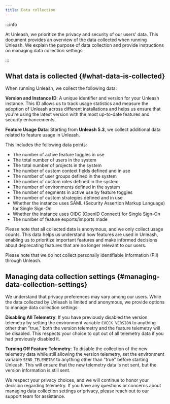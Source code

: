 ```yaml
---
title: Data collection
---
```

:::info

At Unleash, we prioritize the privacy and security of our users' data. This document provides an overview of the data collected when running Unleash. We explain the purpose of data collection and provide instructions on managing data collection settings.

:::

## What data is collected {#what-data-is-collected}
When running Unleash, we collect the following data:

**Version and Instance ID**: A unique identifier and version for your Unleash instance. This ID allows us to track usage statistics and measure the adoption of Unleash across different installations and helps us ensure that you're using the latest version with the most up-to-date features and security enhancements.

**Feature Usage Data**: Starting from **Unleash 5.3**, we collect additional data related to feature usage in Unleash.

This includes the following data points:
- The number of active feature toggles in use
- The total number of users in the system
- The total number of projects in the system
- The number of custom context fields defined and in use
- The number of user groups defined in the system
- The number of custom roles defined in the system
- The number of environments defined in the system
- The number of segments in active use by feature toggles
- The number of custom strategies defined and in use
- Whether the instance uses SAML (Security Assertion Markup Language) for Single Sign-On
- Whether the instance uses OIDC (OpenID Connect) for Single Sign-On
- The number of feature exports/imports made

Please note that all collected data is anonymous, and we only collect usage counts. This data helps us understand how features are used in Unleash, enabling us to prioritize important features and make informed decisions about deprecating features that are no longer relevant to our users.

Please note that we do not collect personally identifiable information (PII) through Unleash.

## Managing data collection settings {#managing-data-collection-settings}
We understand that privacy preferences may vary among our users. While the data collected by Unleash is limited and anonymous, we provide options to manage data collection settings:

**Disabling All Telemetry**: If you have previously disabled the version telemetry by setting the environment variable `CHECK_VERSION` to anything other than "true," both the version telemetry and the feature telemetry will be disabled. This respects your choice to opt out of all telemetry data if you had previously disabled it.

**Turning Off Feature Telemetry**: To disable the collection of the new telemetry data while still allowing the version telemetry, set the environment variable `SEND_TELEMETRY` to anything other than "true" before starting Unleash. This will ensure that the new telemetry data is not sent, but the version information is still sent.

We respect your privacy choices, and we will continue to honor your decision regarding telemetry. If you have any questions or concerns about managing data collection settings or privacy, please reach out to our support team for assistance.


